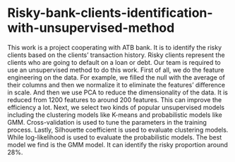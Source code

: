 # Risky-bank-clients-identification-with-unsupervised-method
This work is a project cooperating with ATB bank. It is to identify the risky clients based on the clients’ transaction history. Risky clients represent the clients who are going to default on a loan or debt. Our team is required to use an unsupervised method to do this work. First of all, we do the feature engineering on the data. For example, we filled the null with the average of their columns and then we normalize it to eliminate the features’ difference in scale. And then we use PCA to reduce the dimensionality of the data. It is reduced from 1200 features to around 200 features. This can improve the efficiency a lot. Next, we select two kinds of popular unsupervised models including the clustering models like K-means and probabilistic models like GMM. Cross-validation is used to tune the parameters in the training process. Lastly, Silhouette coefficient is used to evaluate clustering models. While log-likelihood is used to evaluate the probabilistic models. The best model we find is the GMM model. It can identify the risky proportion around 28%.

